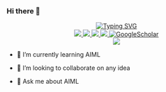 ### Hi there 👋

<!--
**jaykantrprj/jaykantrprj** is a ✨ _special_ ✨ repository because its `README.md` (this file) appears on your GitHub profile.

Here are some ideas to get you started:

- 🔭 I’m currently working on ...
- 🌱 I’m currently learning ...
- 👯 I’m looking to collaborate on ...
- 🤔 I’m looking for help with ...
- 💬 Ask me about ...
- 📫 How to reach me: ...
- 😄 Pronouns: ...
- ⚡ Fun fact: ...
-->
<p align="center">
<a href="https://github.com/jaykantrprj">
    <img src="https://readme-typing-svg.demolab.com?font=Georgia&size=18&duration=2000&pause=100&multiline=true&width=500&height=80&lines=Jaykant+Prajapati;M Tech in IT, IIEST Shibpur+%7C+Learner+%7C+Software+Engineer;AI+%7C+ML" alt="Typing SVG" />
</a>
<br/>

<a href="https://github.com/jaykantrprj">
    <img src="https://img.shields.io/badge/Website-gkos.tech-red?style=flat-square">
</a>  
<a href="https://github.com/jaykantrprj/Resume.pdf">
    <img src="https://img.shields.io/badge/PDF-CV-red?style=flat-square&logo=adobe">
</a>  
<a href="https://www.linkedin.com/in/jaykant-prajapati-a16917124/">
    <img src="https://img.shields.io/badge/-Linkedin-blue?style=flat-square&logo=linkedin">
</a>
<a href="mailto:ands.floyd@gmail.com">
    <img src="https://img.shields.io/badge/-Email-red?style=flat-square&logo=gmail&logoColor=white">
</a>
<a href='https://scholar.google.co.in/citations?user=1WxyhUQAAAAJ&hl=en&oi=ao' target="_blank">
    <img alt='GoogleScholar' src='https://img.shields.io/badge/Scholar-100000?style=flat&logo=GoogleScholar&logoColor=white&&color=0181FF'>
</a>


<br/> 

<!-- <a href="https://github.com/jaykantrprj">
    <img src="https://github-readme-stats.vercel.app/api?username=jaykantrprj&show_icons=true&count_private=true&show_icons=true&hide_border=true&hide_title=true&card_width=300px&hide_rank=true&bg_color=00000000&theme=dracula">
</a> -->

<a href="https://github.com/jaykantrprj">
    <img src="https://github-stats-alpha.vercel.app/api?username=jaykantrprj&cc=22272e&tc=37BCF6&ic=fff&bc=0000">
</a>

</p>

- 🌱 I’m currently learning AIML

- 👯 I’m looking to collaborate on any idea

- 💬 Ask me about AIML



